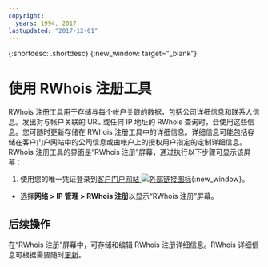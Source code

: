 ```yaml
---
copyright:
  years: 1994, 2017
lastupdated: "2017-12-01"
---
```


{:shortdesc: .shortdesc}
{:new_window: target="_blank"}

# 使用 RWhois 注册工具

RWhois 注册工具用于存储与每个帐户关联的数据，包括公司详细信息和联系人信息。发出对与帐户关联的 URL 或任何 IP 地址的 RWhois 查询时，会使用这些信息。您可随时更新存储在 RWhois 注册工具中的详细信息。详细信息可能包括存储在客户门户网站中的公司信息或由帐户上的授权用户指定的定制详细信息。RWhois 注册工具的界面是“RWhois 注册”屏幕，通过执行以下步骤可显示该屏幕：

1. 使用您的唯一凭证登录到[客户门户网站 ![外部链接图标](../../icons/launch-glyph.svg "外部链接图标")](https://control.softlayer.com/){:new_window}。
* 选择**网络 > IP 管理 > RWhois 注册**以显示“RWhois 注册”屏幕。

## 后续操作

在“RWhois 注册”屏幕中，可存储和编辑 RWhois 注册详细信息。RWhois 详细信息可根据需要随时[更新](update-rwhois.html)。
